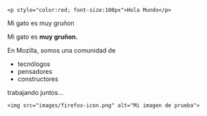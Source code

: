 
<html>
  <head>
    <meta charset="utf-8">
    <title>Mi pagina de prueba</title>
  </head>
  <body>
    
    <p style="color:red; font-size:100px">Hola Mundo</p>


<p>Mi gato es muy gruñon</p>


<p>Mi gato es <strong>muy gruñon.</p></strong>



<p>En Mozilla, somos una comunidad de</p>

<ul>
  <li>tecnólogos</li>
  <li>pensadores</li>
  <li>constructores</li>
</ul>

<p>trabajando juntos... </p>
    
    
    <img src="images/firefox-icon.png" alt="Mi imagen de prueba">

</body>
</html>
